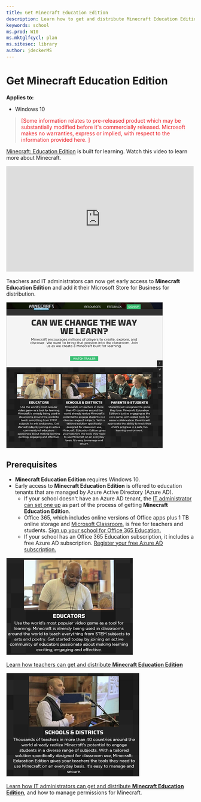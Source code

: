 ```yaml
---
title: Get Minecraft Education Edition
description: Learn how to get and distribute Minecraft Education Edition.
keywords: school
ms.prod: W10
ms.mktglfcycl: plan
ms.sitesec: library
author: jdeckerMS
---
```


# Get Minecraft Education Edition

**Applies to:**

-   Windows 10  


> <span style="color:#ED1C24;">[Some information relates to pre-released product which may be substantially modified before it's commercially released. Microsoft makes no warranties, express or implied, with respect to the information provided here. ]</span>

[Minecraft: Education Edition](http://education.minecraft.net/) is built for learning. Watch this video to learn more about Minecraft.

<iframe width="501" height="282" src="https://www.youtube.com/embed/hl9ZQiektJE" frameborder="0" allowfullscreen></iframe>

Teachers and IT administrators can now get early access to **Minecraft Education Edition** and add it their Microsoft Store for Business for distribution. 

![education.minecraft.net](images/minecraft.png)

## Prerequisites

- **Minecraft Education Edition** requires Windows 10.
- Early access to **Minecraft Education Edition** is offered to education tenants that are managed by Azure Active Directory (Azure AD).
    - If your school doesn't have an Azure AD tenant, the [IT administrator can set one up](school-get-minecraft.md) as part of the process of getting **Minecraft Education Edition**.
    * Office 365, which includes online versions of Office apps plus 1 TB online storage and [Microsoft Classroom](https://classroom.microsoft.com/), is free for teachers and students. [Sign up your school for Office 365 Education.](https://products.office.com/en-us/academic/office-365-education-plan)
    * If your school has an Office 365 Education subscription, it includes a free Azure AD subscription. [Register your free Azure AD subscription.](https://msdn.microsoft.com/en-us/library/windows/hardware/mt703369%28v=vs.85%29.aspx)

![teacher](images/teacher.png) 

[Learn how teachers can get and distribute **Minecraft Education Edition**](teacher-get-minecraft.md)

  
![IT administrator](images/school.png)

[Learn how IT administrators can get and distribute **Minecraft Education Edition**](school-get-minecraft.md), and how to manage permissions for Minecraft.

